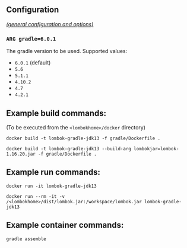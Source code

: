 ## Configuration

[_(general configuration and options)_](../readme.md)

### `ARG gradle=6.0.1`

The gradle version to be used. Supported values:

- `6.0.1` (default)
- `5.6`
- `5.1.1`
- `4.10.2`
- `4.7`
- `4.2.1`

## Example build commands:

(To be executed from the `<lombokhome>/docker` directory)

```
docker build -t lombok-gradle-jdk13 -f gradle/Dockerfile .

docker build -t lombok-gradle-jdk13 --build-arg lombokjar=lombok-1.16.20.jar -f gradle/Dockerfile .
```

## Example run commands:

```
docker run -it lombok-gradle-jdk13

docker run --rm -it -v /<lombokhome>/dist/lombok.jar:/workspace/lombok.jar lombok-gradle-jdk13
```

## Example container commands:

```
gradle assemble
```
